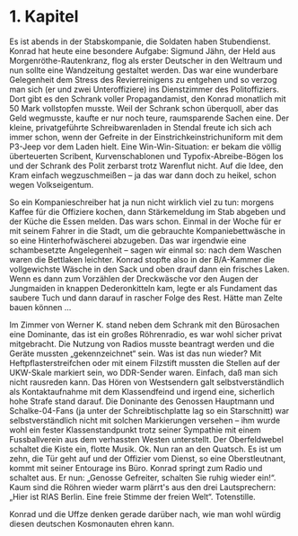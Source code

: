 # 1. Kapitel

Es ist abends in der Stabskompanie, die Soldaten haben Stubendienst. Konrad hat heute eine besondere Aufgabe: Sigmund Jähn, der Held aus Morgenröthe-Rautenkranz, flog als erster Deutscher in den Weltraum und nun sollte eine Wandzeitung gestaltet werden. Das war eine wunderbare Gelegenheit dem Stress des Revierreinigens zu entgehen und so verzog man sich (er und zwei Unteroffiziere) ins Dienstzimmer des Politoffiziers. Dort gibt es den Schrank voller Propagandamist, den Konrad monatlich mit 50 Mark vollstopfen musste. Weil der Schrank schon überquoll, aber das Geld wegmusste, kaufte er nur noch teure, raumsparende Sachen eine. Der kleine, privatgeführte Schreibwarenladen in Stendal freute ich sich ach immer schon, wenn der Gefreite in der Einstrichkeinstrichuniform mit dem P3-Jeep vor dem Laden hielt. Eine Win-Win-Situation: er bekam die völlig überteuerten Scribent, Kurvenschablonen und Typofix-Abreibe-Bögen los und der Schrank des Polit zerbarst trotz Warenflut nicht. Auf die Idee, den Kram einfach wegzuschmeißen – ja das war dann doch zu heikel, schon wegen Volkseigentum. 


So ein Kompanieschreiber hat ja nun nicht wirklich viel zu tun: morgens Kaffee für die Offiziere kochen, dann Stärkemeldung im Stab abgeben und der Küche die Essen melden. Das wars schon. Einmal in der Woche für er mit seinem Fahrer in die Stadt, um die gebrauchte Kompaniebettwäsche in so eine Hinterhofwäscherei abzugeben. Das war irgendwie eine schambesetzte Angelegenheit – sagen wir einmal so: nach dem Waschen waren die Bettlaken leichter. Konrad stopfte also in der B/A-Kammer die vollgewichste Wäsche in den Sack und oben drauf dann ein frisches Laken. Wenn es dann zum Vorzählen der Dreckwäsche vor den Augen der Jungmaiden in knappen Dederonkitteln kam, legte er als Fundament das saubere Tuch und dann darauf in rascher Folge des Rest. Hätte man Zelte bauen können …

Im Zimmer von Werner K. stand neben dem Schrank mit den Bürosachen eine Dominante, das ist ein großes Röhrenradio, es war wohl sicher privat mitgebracht. Die Nutzung von Radios musste beantragt werden und die Geräte mussten „gekennzeichnet“ sein. Was ist das nun wieder? Mit Heftpflasterstreifchen oder mit einem Filzstift mussten die Stellen auf der UKW-Skale markiert sein, wo DDR-Sender waren. Einfach, daß man sich nicht rausreden kann. Das Hören von Westsendern galt selbstverständlich als Kontaktaufnahme mit dem Klassendfeind und irgend eine, sicherlich hohe Strafe stand darauf. Die Doninante des Genossen Hauptmann und Schalke-04-Fans (ja unter der Schreibtischplatte lag so ein Starschnitt) war selbstverständlich nicht mit solchen Markierungen versehen – ihm wurde wohl ein fester Klassenstandpunkt trotz seiner Sympathie mit einem Fussballverein aus dem verhassten Westen unterstellt. Der Oberfeldwebel schaltet die Kiste ein, flotte Musik. Ok. Nun ran an den Quatsch. Es ist um zehn, die Tür geht auf und der Offizier vom Dienst, so eine Oberstleutnant, kommt mit seiner Entourage ins Büro. Konrad springt zum Radio und schaltet aus. Er nun: „Genosse Gefreiter, schalten Sie ruhig wieder ein!“. Kaum sind die Röhren wieder warm plärrt's aus den drei Lautsprechern: „Hier ist RIAS Berlin. Eine freie Stimme der freien Welt“. Totenstille.    
 

Konrad und die Uffze denken gerade darüber nach, wie man wohl würdig diesen deutschen Kosmonauten ehren kann. 


